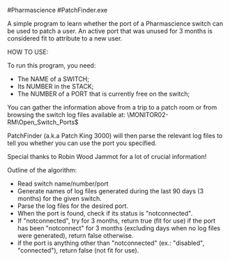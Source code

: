 #Pharmascience
#PatchFinder.exe

A simple program to learn whether the port of a Pharmascience switch can be used to patch a user.
An active port that was unused for 3 months is considered fit to attribute to a new user.

HOW TO USE:

To run this program, you need:
- The NAME of a SWITCH;
- Its NUMBER in the STACK;
- The NUMBER of a PORT that is currently free on the switch;

You can gather the information above from a trip to a patch room or from browsing the switch log files available at:
\\MONITOR02-RM\Open_Switch_Ports$

PatchFinder (a.k.a Patch King 3000) will then parse the relevant log files to tell you whether you can use the port you specified.

Special thanks to Robin Wood Jammot for a lot of crucial information!

Outline of the algorithm:
- Read switch name/number/port
- Generate names of log files generated during the last 90 days (3 months) for the given switch.
- Parse the log files for the desired port.
- When the port is found, check if its status is "notconnected".
- If "notconnected", try for 3 months, return true (fit for use) if the port has been "notconnect" for 3 months (excluding days when no log files were generated), return false otherwise.
- if the port is anything other than "notconnected" (ex.: "disabled", "connected"), return false (not fit for use).
